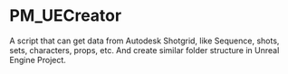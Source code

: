 # PM_UECreator
A script that can get data from Autodesk Shotgrid, like Sequence, shots, sets, characters, props, etc. And create similar folder structure in Unreal Engine Project.
